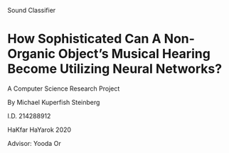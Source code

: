 Sound Classifier

<h1>How Sophisticated Can A Non-Organic Object’s Musical Hearing Become Utilizing Neural Networks?</h1>



A Computer Science Research Project

By Michael Kuperfish Steinberg

I.D. 214288912

HaKfar HaYarok 2020

Advisor: Yooda Or

